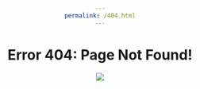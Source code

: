 ```yaml
---
permalink: /404.html
---
```

Error 404: Page Not Found!
=======

<html>
<head>
<style>
h1 {text-align: center;}
h2 {text-align: center;}
p {text-align: center;}
div {text-align: center;}
</style>
</head>
<body>

<img src="https://andrew-j-chen.github.io/assets/media/images/404-pnf.png"></img>